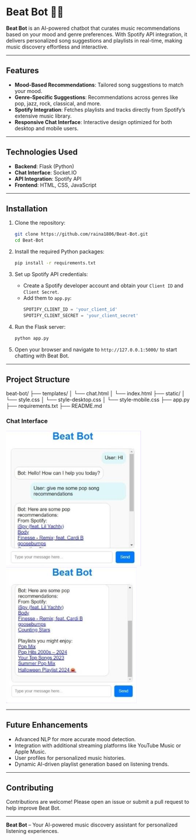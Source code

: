# Beat Bot 🎵🤖

**Beat Bot** is an AI-powered chatbot that curates music recommendations based on your mood and genre preferences. With Spotify API integration, it delivers personalized song suggestions and playlists in real-time, making music discovery effortless and interactive.

---

## Features

- **Mood-Based Recommendations**: Tailored song suggestions to match your mood.
- **Genre-Specific Suggestions**: Recommendations across genres like pop, jazz, rock, classical, and more.
- **Spotify Integration**: Fetches playlists and tracks directly from Spotify’s extensive music library.
- **Responsive Chat Interface**: Interactive design optimized for both desktop and mobile users.

---

## Technologies Used

- **Backend**: Flask (Python)
- **Chat Interface**: Socket.IO
- **API Integration**: Spotify API
- **Frontend**: HTML, CSS, JavaScript

---

## Installation

1. Clone the repository:
    ```bash
    git clone https://github.com/raina1806/Beat-Bot.git
    cd Beat-Bot
    ```

2. Install the required Python packages:
    ```bash
    pip install -r requirements.txt
    ```

3. Set up Spotify API credentials:
    - Create a Spotify developer account and obtain your `Client ID` and `Client Secret`.
    - Add them to `app.py`:
      ```python
      SPOTIFY_CLIENT_ID = 'your_client_id'
      SPOTIFY_CLIENT_SECRET = 'your_client_secret'
      ```

4. Run the Flask server:
    ```bash
    python app.py
    ```

5. Open your browser and navigate to `http://127.0.0.1:5000/` to start chatting with Beat Bot.

---

## Project Structure

beat-bot/ 
├── templates/ 
│ └── chat.html
│ └── index.html
├── static/ 
│ └── style.css 
│ └── style-desktop.css 
│ └── style-mobile.css 
├── app.py 
├── requirements.txt 
├── README.md


### Chat Interface
![Chat Interface1](https://raw.githubusercontent.com/raina1806/Beat-Bot/refs/heads/main/BeatBot1.JPG)
![Chat Interface2](https://raw.githubusercontent.com/raina1806/Beat-Bot/refs/heads/main/BeatBot2.JPG)

---

## Future Enhancements

- Advanced NLP for more accurate mood detection.
- Integration with additional streaming platforms like YouTube Music or Apple Music.
- User profiles for personalized music histories.
- Dynamic AI-driven playlist generation based on listening trends.

---

## Contributing

Contributions are welcome! Please open an issue or submit a pull request to help improve Beat Bot.

---

**Beat Bot** – Your AI-powered music discovery assistant for personalized listening experiences.
